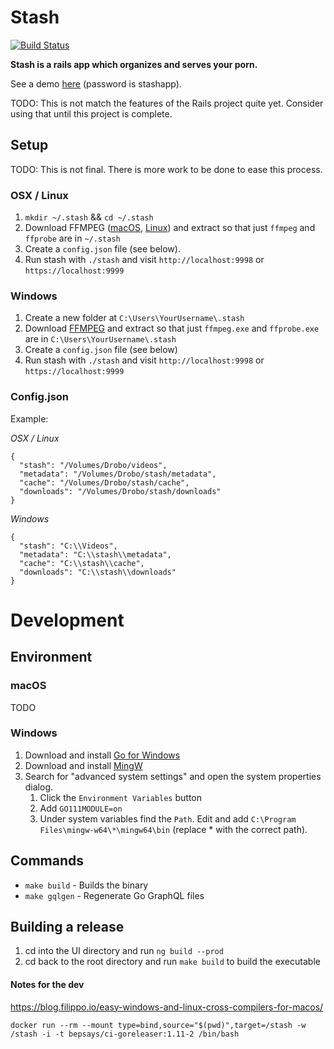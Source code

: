 # Stash

[![Build Status](https://travis-ci.org/stashapp/stash.svg?branch=master)](https://travis-ci.org/stashapp/stash)

**Stash is a rails app which organizes and serves your porn.**

See a demo [here](https://vimeo.com/275537038) (password is stashapp).

TODO: This is not match the features of the Rails project quite yet.  Consider using that until this project is complete.

## Setup

TODO: This is not final.  There is more work to be done to ease this process.

### OSX / Linux

1. `mkdir ~/.stash` && `cd ~/.stash`
2. Download FFMPEG ([macOS](https://ffmpeg.zeranoe.com/builds/macos64/static/ffmpeg-4.0-macos64-static.zip), [Linux](https://www.johnvansickle.com/ffmpeg/old-releases/ffmpeg-4.0.3-64bit-static.tar.xz)) and extract so that just `ffmpeg` and `ffprobe` are in `~/.stash`
3. Create a `config.json` file (see below).
4. Run stash with `./stash` and visit `http://localhost:9998` or `https://localhost:9999`

### Windows

1. Create a new folder at `C:\Users\YourUsername\.stash`
2. Download [FFMPEG](https://ffmpeg.zeranoe.com/builds/win64/static/ffmpeg-4.0-win64-static.zip) and extract so that just `ffmpeg.exe` and `ffprobe.exe` are in `C:\Users\YourUsername\.stash`
3. Create a `config.json` file (see below)
4. Run stash with `./stash` and visit `http://localhost:9998` or `https://localhost:9999`

### Config.json

Example:

*OSX / Linux*
```
{
  "stash": "/Volumes/Drobo/videos",
  "metadata": "/Volumes/Drobo/stash/metadata",
  "cache": "/Volumes/Drobo/stash/cache",
  "downloads": "/Volumes/Drobo/stash/downloads"
}
```

*Windows*
```
{
  "stash": "C:\\Videos",
  "metadata": "C:\\stash\\metadata",
  "cache": "C:\\stash\\cache",
  "downloads": "C:\\stash\\downloads"
}
```

# Development

## Environment

### macOS

TODO

### Windows

1. Download and install [Go for Windows](https://golang.org/dl/)
2. Download and install [MingW](https://sourceforge.net/projects/mingw-w64/)
3. Search for "advanced system settings" and open the system properties dialog.
	1. Click the `Environment Variables` button
	2. Add `GO111MODULE=on`
	3. Under system variables find the `Path`.  Edit and add `C:\Program Files\mingw-w64\*\mingw64\bin` (replace * with the correct path).

## Commands

* `make build` - Builds the binary
* `make gqlgen` - Regenerate Go GraphQL files

## Building a release

1. cd into the UI directory and run `ng build --prod`
2. cd back to the root directory and run `make build` to build the executable

#### Notes for the dev

https://blog.filippo.io/easy-windows-and-linux-cross-compilers-for-macos/

`docker run --rm --mount type=bind,source="$(pwd)",target=/stash -w /stash -i -t bepsays/ci-goreleaser:1.11-2 /bin/bash`